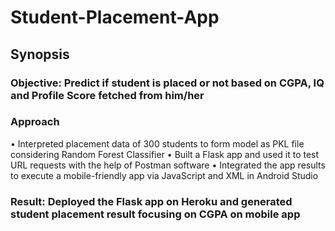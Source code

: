 # Student-Placement-App
## Synopsis
### Objective: Predict if student is placed or not based on CGPA, IQ and Profile Score fetched from him/her
### Approach
• Interpreted placement data of 300 students to form model as PKL file considering Random Forest Classifier
• Built a Flask app and used it to test URL requests with the help of Postman software
• Integrated the app results to execute a mobile-friendly app via JavaScript and XML in Android Studio
### Result: Deployed the Flask app on Heroku and generated student placement result focusing on CGPA on mobile app
